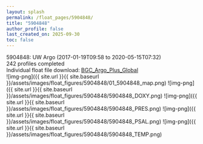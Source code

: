 ```yaml
---
layout: splash
permalink: /float_pages/5904848/
title: "5904848"
author_profile: false
last_created_on: 2025-09-30
toc: false
---
```

 
5904848: UW Argo (2017-01-19T09:58 to 2020-05-15T07:32)\
242 profiles completed\
Individual float file download: [BGC_Argo_Plus_Global](https://ftp.soest.hawaii.edu/bgc_argo_plus/Individual_Floats/outliers_removed/5904848_Sprof_processed.nc)\
![img-png]({{ site.url }}{{ site.baseurl }}/assets/images/float_figures/5904848/01_5904848_map.png)
![img-png]({{ site.url }}{{ site.baseurl }}/assets/images/float_figures/5904848/5904848_DOXY.png)
![img-png]({{ site.url }}{{ site.baseurl }}/assets/images/float_figures/5904848/5904848_PRES.png)
![img-png]({{ site.url }}{{ site.baseurl }}/assets/images/float_figures/5904848/5904848_PSAL.png)
![img-png]({{ site.url }}{{ site.baseurl }}/assets/images/float_figures/5904848/5904848_TEMP.png)

